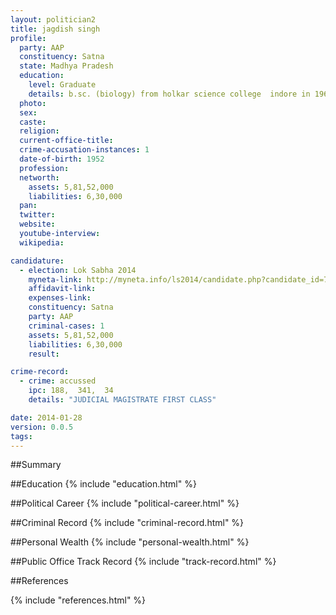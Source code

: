 ```yaml
---
layout: politician2
title: jagdish singh
profile: 
  party: AAP
  constituency: Satna
  state: Madhya Pradesh
  education: 
    level: Graduate
    details: b.sc. (biology) from holkar science college  indore in 1967
  photo: 
  sex: 
  caste: 
  religion: 
  current-office-title: 
  crime-accusation-instances: 1
  date-of-birth: 1952
  profession: 
  networth: 
    assets: 5,81,52,000
    liabilities: 6,30,000
  pan: 
  twitter: 
  website: 
  youtube-interview: 
  wikipedia: 

candidature: 
  - election: Lok Sabha 2014
    myneta-link: http://myneta.info/ls2014/candidate.php?candidate_id=734
    affidavit-link: 
    expenses-link: 
    constituency: Satna 
    party: AAP
    criminal-cases: 1
    assets: 5,81,52,000
    liabilities: 6,30,000
    result:  

crime-record: 
  - crime: accussed
    ipc: 188,  341,  34
    details: "JUDICIAL MAGISTRATE FIRST CLASS" 

date: 2014-01-28
version: 0.0.5
tags: 
---
```

##Summary


##Education
{% include "education.html" %}


##Political Career
{% include "political-career.html" %}


##Criminal Record
{% include "criminal-record.html" %}


##Personal Wealth
{% include "personal-wealth.html" %}


##Public Office Track Record
{% include "track-record.html" %}


##References


{% include "references.html" %}